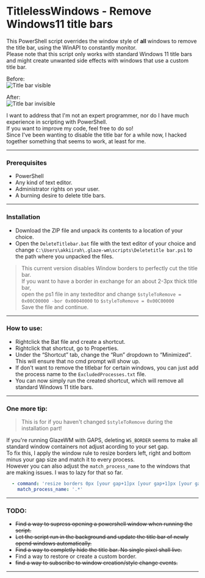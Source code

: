 # TitlelessWindows - Remove Windows11 title bars

This PowerShell script overrides the window style of **all** windows to remove the title bar, using the WinAPI to constantly monitor.  
Please note that this script only works with standard Windows 11 title bars and might create unwanted side effects with windows that use a custom title bar.  

Before:  
![Title bar visible](https://github.com/akkiirah/TitlelessWindows/assets/46369555/fa65c77d-c83c-4a43-9338-9f7e20102ca9)

After:  
![Title bar invisible](https://github.com/akkiirah/TitlelessWindows/assets/46369555/d06cff2d-a121-43a1-a098-0354416e1fbb)

I want to address that I'm not an expert programmer, nor do I have much experience in scripting with PowerShell.  
If you want to improve my code, feel free to do so!  
Since I've been wanting to disable the title bar for a while now, I hacked together something that seems to work, at least for me.

-----

### Prerequisites  
- PowerShell
- Any kind of text editor.
- Administrator rights on your user.
- A burning desire to delete title bars.

-----

### Installation
- Download the ZIP file and unpack its contents to a location of your choice.
- Open the `DeleteTitlebar.bat` file with the text editor of your choice and change `C:\Users\akkiirah\.glaze-wm\scripts\Deletetitle bar.ps1` to the path where you unpacked the files.

> This current version disables Window borders to perfectly cut the title bar.  
> If you want to have a border in exchange for an about 2-3px thick title bar,  
> open the ps1 file in any texteditor and change `$styleToRemove = 0x00C00000 -bor 0x00040000` to `$styleToRemove = 0x00C00000`  
> Save the file and continue.

-----

### How to use:
- Rightclick the Bat file and create a shortcut.
- Rightclick that shortcut, go to Properties.
- Under the “Shortcut” tab, change the “Run” dropdown to “Minimized". This will ensure that no cmd prompt will show up.
- If don't want to remove the titlebar for certain windows, you can just add the process name to the `ExcludedProcesses.txt` file.
- You can now simply run the created shortcut, which will remove all standard Windows 11 title bars.  

-----

### One more tip:
> This is for if you haven't changed `$styleToRemove` during the installation part!

If you're running GlazeWM with GAPS, deleting `WS_BORDER` seems to make all standard window containers not adjust acording to your set gap.  
To fix this, I apply the window rule to resize borders left, right and bottom minus your gap size and match it to every process.  
However you can also adjust the `match_process_name` to the windows that are making issues. I was to lazy for that so far.  

```yaml
  - command: 'resize borders 0px [your gap+1]px [your gap+1]px [your gap+1]px'
    match_process_name: '.*'
```
-----

### TODO:
- ~~Find a way to supress opening a powershell window when running the script.~~
- ~~Let the script run in the background and update the title bar of newly opend windows automatically.~~
- ~~Find a way to completly hide the title bar. No single pixel shall live.~~
- Find a way to restore or create a custom border.
- ~~find a way to subscribe to window creation/style change events.~~
-----

